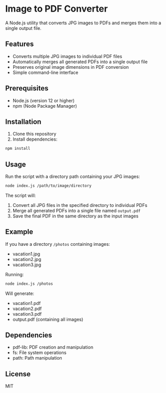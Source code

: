 # Image to PDF Converter

A Node.js utility that converts JPG images to PDFs and merges them into a single output file.

## Features

- Converts multiple JPG images to individual PDF files
- Automatically merges all generated PDFs into a single output file
- Preserves original image dimensions in PDF conversion
- Simple command-line interface

## Prerequisites

- Node.js (version 12 or higher)
- npm (Node Package Manager)

## Installation

1. Clone this repository
2. Install dependencies:
```bash
npm install
```

## Usage

Run the script with a directory path containing your JPG images:

```bash
node index.js /path/to/image/directory
```

The script will:
1. Convert all JPG files in the specified directory to individual PDFs
2. Merge all generated PDFs into a single file named `output.pdf`
3. Save the final PDF in the same directory as the input images

## Example

If you have a directory `/photos` containing images:
- vacation1.jpg
- vacation2.jpg
- vacation3.jpg

Running:
```bash
node index.js /photos
```

Will generate:
- vacation1.pdf
- vacation2.pdf
- vacation3.pdf
- output.pdf (containing all images)

## Dependencies

- pdf-lib: PDF creation and manipulation
- fs: File system operations
- path: Path manipulation

## License

MIT
